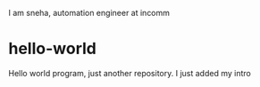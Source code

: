 I am sneha, automation engineer at incomm
# hello-world
Hello world program, just another repository.
I just added my intro
